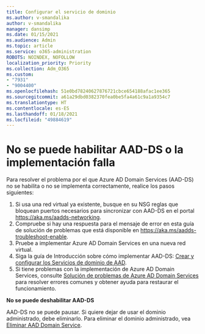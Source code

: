 ```yaml
---
title: Configurar el servicio de dominio
ms.author: v-smandalika
author: v-smandalika
manager: dansimp
ms.date: 01/15/2021
ms.audience: Admin
ms.topic: article
ms.service: o365-administration
ROBOTS: NOINDEX, NOFOLLOW
localization_priority: Priority
ms.collection: Adm_O365
ms.custom:
- "7931"
- "9004400"
ms.openlocfilehash: 51e0bd78240627876721cbce654188afac1ee365
ms.sourcegitcommit: a61a29dbd0382370fea0be5fa4a61c9a1a9354c7
ms.translationtype: HT
ms.contentlocale: es-ES
ms.lasthandoff: 01/18/2021
ms.locfileid: "49884619"
---
```

# <a name="unable-to-enable-aad-ds-or-deployment-is-failing"></a>No se puede habilitar AAD-DS o la implementación falla

Para resolver el problema por el que Azure AD Domain Services (AAD-DS) no se habilita o no se implementa correctamente, realice los pasos siguientes:

1. Si usa una red virtual ya existente, busque en su NSG reglas que bloquean puertos necesarios para sincronizar con AAD-DS en el portal https://aka.ms/aadds-networking.
2. Compruebe si hay una respuesta para el mensaje de error en esta guía de solución de problemas que está disponible en https://aka.ms/aadds-troubleshoot-enable.
3. Pruebe a implementar Azure AD Domain Services en una nueva red virtual.
4. Siga la guía de Introducción sobre cómo implementar AAD-DS: [Crear y configurar los Servicios de dominio de AAD](https://docs.microsoft.com/azure/active-directory-domain-services/tutorial-create-instance).
5. Si tiene problemas con la implementación de Azure AD Domain Services, consulte [Solución de problemas de Azure AD Domain Services](https://docs.microsoft.com/azure/active-directory-domain-services/troubleshoot) para resolver errores comunes y obtener ayuda para restaurar el funcionamiento. 

**No se puede deshabilitar AAD-DS**

AAD-DS no se puede pausar. Si quiere dejar de usar el dominio administrado, debe eliminarlo.
Para eliminar el dominio administrado, vea [Eliminar AAD Domain Service](https://docs.microsoft.com/azure/active-directory-domain-services/delete-aadds).



